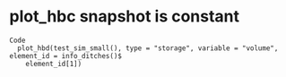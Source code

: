 # plot_hbc snapshot is constant

    Code
      plot_hbd(test_sim_small(), type = "storage", variable = "volume", element_id = info_ditches()$
        element_id[1])

